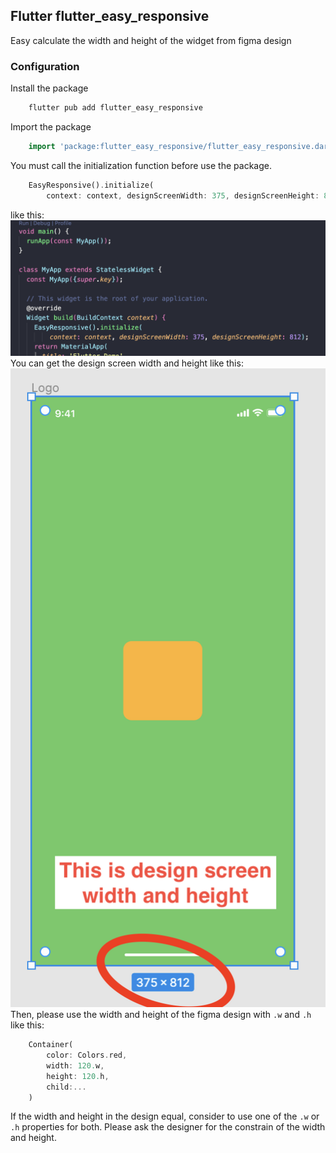 ## Flutter flutter_easy_responsive
Easy calculate the width and height of the widget from figma design

### Configuration
Install the package
```dart
    flutter pub add flutter_easy_responsive
```

Import the package
```dart
    import 'package:flutter_easy_responsive/flutter_easy_responsive.dart';
```
You must call the initialization function before use the package.
```dart
    EasyResponsive().initialize(
        context: context, designScreenWidth: 375, designScreenHeight: 812);
```
like this:
![demo code](https://github.com/thanhdang198/easy_responsive/blob/main/demo_code.png?raw=true)
You can get the design screen width and height like this:
![design guide](https://github.com/thanhdang198/easy_responsive/blob/main/design_guide.png?raw=true)
Then, please use the width and height of the figma design with `.w` and `.h`
like this:
```dart
    Container(
        color: Colors.red,
        width: 120.w,
        height: 120.h,
        child:...
    )
```
If the width and height in the design equal, consider to use one of the `.w` or `.h` properties for both. Please ask the designer for the constrain of the width and height.